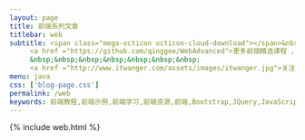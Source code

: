 ```yaml
---
layout: page
title: 前端系列文章
titlebar: web
subtitle: <span class="mega-octicon octicon-cloud-download"></span>&nbsp;&nbsp;
     <a href ="https://github.com/qinggee/WebAdvanced">更多前端精选课程 ， <font color="#EB9439">点我</font>查看！</a><br/><br/>
     &nbsp;&nbsp;&nbsp;&nbsp;&nbsp;&nbsp;&nbsp;
     <a href ="http://www.itwanger.com/assets/images/itwanger.jpg">关注公众号：<font color="#00FF00">沉默王二</font>，回复“大前端”进群交流。</a>
menu: java
css: ['blog-page.css']
permalink: /web
keywords: 前端教程,前端示例,前端学习,前端资源,前端,Bootstrap,JQuery,JavaScript
---
```


{% include web.html %}
